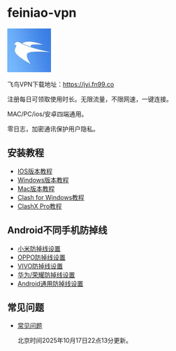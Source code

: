 # feiniao-vpn
![cover page](https://github.com/feiniao25789/feiniao-vpn/blob/main/feiniao--logo.jpg)

飞鸟VPN下载地址：https://jyi.fn99.co

注册每日可领取使用时长。无限流量，不限网速，一键连接。

MAC/PC/ios/安卓四端通用。

零日志，加密通讯保护用户隐私。

## 安装教程
- [IOS版本教程](https://wd889.xlcc.live/common/ios.html)
- [Windows版本教程](https://wd889.xlcc.live/common/windows.html)
- [Mac版本教程](https://wd889.xlcc.live/common/mac.html)
- [Clash for Windows教程](https://wd889.xlcc.live/common/windows-spare.html)
- [ClashX Pro教程](https://wd889.xlcc.live/common/mac-spare.html)

## Android不同手机防掉线
- [小米防掉线设置](https://wd889.xlcc.live/common/ios.html)
- [OPPO防掉线设置](https://wd889.xlcc.live/common/oppo-ds.html)
- [VIVO防掉线设置](https://wd889.xlcc.live/common/vivo-ds.html)
- [华为/荣耀防掉线设置](https://wd889.xlcc.live/common/huawei-ds.html)
- [Android通用防掉线设置](https://wd889.xlcc.live/common/common-ds.html)

## 常见问题
- [常见问题](https://wd889.xlcc.live/common/faqs.html)

  北京时间2025年10月17日22点13分更新。


